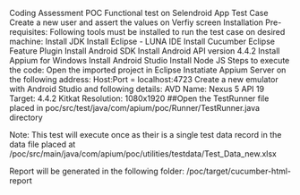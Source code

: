 Coding Assessment POC
Functional test on Selendroid App
Test Case
Create a new user and assert the values on Verfiy screen
Installation Pre-requisites:
Following tools must be installed to run the test case on desired machine:
Install JDK
Install Eclipse - LUNA IDE
Install Cucumber Eclipse Feature Plugin
Install Android SDK
Install Android API version 4.4.2
Install Appium for Windows
Install Android Studio
Install Node JS
Steps to execute the code:
Open the imported project in Eclipse
Instatiate Appium Server on the following address: Host:Port = localhost:4723
Create a new emulator with Android Studio and following details:
	AVD Name: Nexus 5 API 19
	Target: 4.4.2 Kitkat
	Resolution: 1080x1920
##Open the TestRunner file placed in poc/src/test/java/com/apium/poc/Runner/TestRunner.java directory

Note: This test will execute once as their is a single test data record in the data file placed at /poc/src/main/java/com/apium/poc/utilities/testdata/Test_Data_new.xlsx

Report will be generated in the following folder: /poc/target/cucumber-html-report
